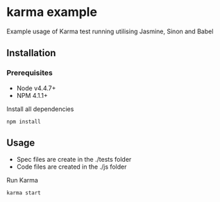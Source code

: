 karma example
=====================================================================
Example usage of Karma test running utilising Jasmine, Sinon and Babel

Installation
---------------------------------------------------------------------
### Prerequisites
- Node v4.4.7+
- NPM 4.1.1+

Install all dependencies
```
npm install
```

Usage
---------------------------------------------------------------------
- Spec files are create in the ./tests folder
- Code files are created in the ./js folder

Run Karma
```
karma start
```